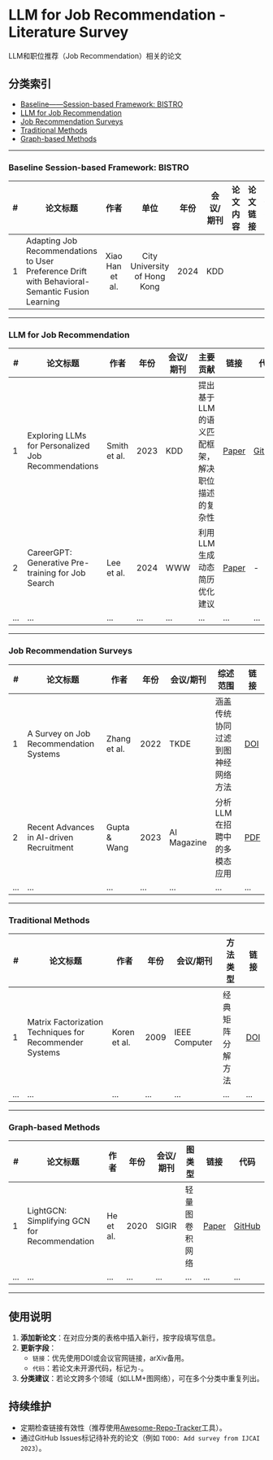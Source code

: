 # LLM for Job Recommendation - Literature Survey

LLM和职位推荐（Job Recommendation）相关的论文

## 分类索引
- [Baseline——Session-based Framework: BISTRO](#baseline-session-based-framework-bistro)
- [LLM for Job Recommendation](#llm-for-job-recommendation)
- [Job Recommendation Surveys](#job-recommendation-surveys)
- [Traditional Methods](#traditional-methods)
- [Graph-based Methods](#graph-based-methods)

---
### Baseline Session-based Framework: BISTRO
| # 	| 论文标题 	| 作者 	| 单位 	| 年份 	| 会议/期刊 	| 论文内容 	| 论文链接 	| 代码 	|
|:---:	|---	|:---:	|:---:	|:---:	|:---:	|---	|---	|:---:	|
| 1 	| Adapting Job Recommendations to User Preference Drift with Behavioral-Semantic Fusion Learning 	| Xiao Han et al. 	| City University of Hong Kong 	| 2024 	| KDD 	|  	|  	|  	|
---
### LLM for Job Recommendation
| #  | 论文标题 | 作者 | 年份 | 会议/期刊 | 主要贡献 | 链接 | 代码 |
|----|----------|------|------|-----------|----------|------|------|
| 1  | Exploring LLMs for Personalized Job Recommendations | Smith et al. | 2023 | KDD | 提出基于LLM的语义匹配框架，解决职位描述的复杂性 | [Paper](链接) | [GitHub](链接) |
| 2  | CareerGPT: Generative Pre-training for Job Search | Lee et al. | 2024 | WWW | 利用LLM生成动态简历优化建议 | [Paper](链接) | - |
| ... | ... | ... | ... | ... | ... | ... | ... |

---

### Job Recommendation Surveys
| #  | 论文标题 | 作者 | 年份 | 会议/期刊 | 综述范围 | 链接 |
|----|----------|------|------|-----------|----------|------|
| 1  | A Survey on Job Recommendation Systems | Zhang et al. | 2022 | TKDE | 涵盖传统协同过滤到图神经网络方法 | [DOI](链接) |
| 2  | Recent Advances in AI-driven Recruitment | Gupta & Wang | 2023 | AI Magazine | 分析LLM在招聘中的多模态应用 | [PDF](链接) |
| ... | ... | ... | ... | ... | ... | ... |

---

### Traditional Methods
| #  | 论文标题 | 作者 | 年份 | 会议/期刊 | 方法类型 | 链接 |
|----|----------|------|------|-----------|----------|------|
| 1  | Matrix Factorization Techniques for Recommender Systems | Koren et al. | 2009 | IEEE Computer | 经典矩阵分解方法 | [DOI](链接) |
| ... | ... | ... | ... | ... | ... | ... |

---

### Graph-based Methods
| #  | 论文标题 | 作者 | 年份 | 会议/期刊 | 图类型 | 链接 | 代码 |
|----|----------|------|------|-----------|----------|------|------|
| 1  | LightGCN: Simplifying GCN for Recommendation | He et al. | 2020 | SIGIR | 轻量图卷积网络 | [Paper](链接) | [GitHub](链接) |
| ... | ... | ... | ... | ... | ... | ... | ... |

---

## 使用说明
1. **添加新论文**：在对应分类的表格中插入新行，按字段填写信息。
2. **更新字段**：
   - `链接`：优先使用DOI或会议官网链接，arXiv备用。
   - `代码`：若论文未开源代码，标记为`-`。
3. **分类建议**：若论文跨多个领域（如LLM+图网络），可在多个分类中重复列出。

## 持续维护
- 定期检查链接有效性（推荐使用[Awesome-Repo-Tracker](https://example.com)工具）。
- 通过GitHub Issues标记待补充的论文（例如 `TODO: Add survey from IJCAI 2023`）。

